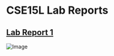 # CSE15L Lab Reports
## [Lab Report 1](https://maotcha.github.io/cse15l-lab-reports/lab-report-1-week-2.html)


![Image](https://th-thumbnailer.cdn-si-edu.com/bZAar59Bdm95b057iESytYmmAjI=/1400x1050/filters:focal(594x274:595x275)/https://tf-cmsv2-smithsonianmag-media.s3.amazonaws.com/filer/95/db/95db799b-fddf-4fde-91f3-77024442b92d/egypt_kitty_social.jpg)


